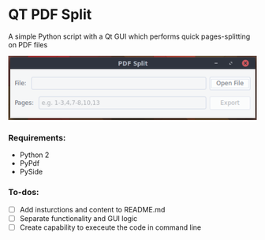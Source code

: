 # QT PDF Split
A simple Python script with a Qt GUI which performs quick pages-splitting on PDF files

![Screenshot](/docs/screenshot.png?raw=true)

### Requirements:
- Python 2
- PyPdf
- PySide

### To-dos:
- [ ] Add insturctions and content to README.md
- [ ] Separate functionality and GUI logic
- [ ] Create capability to execeute the code in command line
